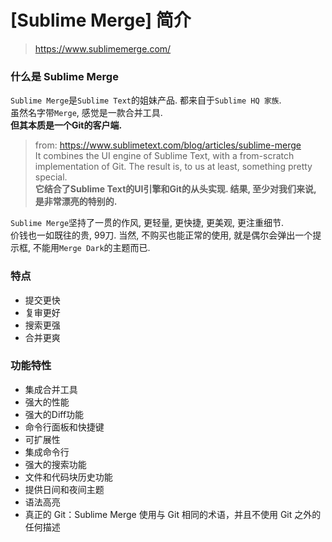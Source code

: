 # [Sublime Merge] 简介
> https://www.sublimemerge.com/


### 什么是 Sublime Merge

`Sublime Merge`是`Sublime Text`的姐妹产品. 都来自于`Sublime HQ 家族`.    
虽然名字带`Merge`, 感觉是一款合并工具.    
**但其本质是一个Git的客户端.**    

> from: https://www.sublimetext.com/blog/articles/sublime-merge    
> It combines the UI engine of Sublime Text, with a from-scratch implementation of Git. The result is, to us at least, something pretty special.    
> **它结合了Sublime Text的UI引擎和Git的从头实现. 结果, 至少对我们来说, 是非常漂亮的特别的.**    


`Sublime Merge`坚持了一贯的作风, 更轻量, 更快捷, 更美观, 更注重细节.    
价钱也一如既往的贵, 99刀. 当然, 不购买也能正常的使用, 就是偶尔会弹出一个提示框, 不能用`Merge Dark`的主题而已.    


### 特点
- 提交更快    
- 复审更好    
- 搜索更强    
- 合并更爽    


### 功能特性
- 集成合并工具    
- 强大的性能    
- 强大的Diff功能    
- 命令行面板和快捷键    
- 可扩展性    
- 集成命令行    
- 强大的搜索功能    
- 文件和代码块历史功能    
- 提供日间和夜间主题    
- 语法高亮    
- 真正的 Git：Sublime Merge 使用与 Git 相同的术语，并且不使用 Git 之外的任何描述    
